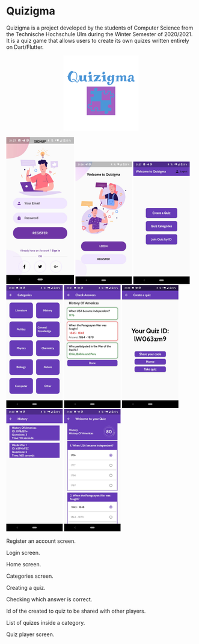 # Quizigma

Quizigma is a project developed by the students of Computer Science from the Technische Hochschule Ulm during the Winter Semester of 2020/2021. It is a quiz game that allows users to create its own quizes written entirely on Dart/Flutter.

<p align="center">
<img src="images/logo.png" width="200" >
</p>

<p float="left">
  <img src="images/register_screen.jpg" width="180" />
  <img src="images/login_screen.jpg" width="150"" /> 
  <img src="images/main_screen.jpg" width="150" />
  <img src="images/categories_screen.jpg" width="150 />
  <img src="images/creating_a_quiz_screen.jpg" width="150" />
  <img src="images/check_answers_screen.jpg" width="150" />
  <img src="images/quiz_created_id_screen.jpg" width="150" />
  <img src="images/quiz_list_screen.jpg" width="150" />
  <img src="images/quiz_screen.jpg" width="150" />
</p>

Register an account screen.


Login screen.


Home screen.


Categories screen.

Creating a quiz.


Checking which answer is correct.


Id of the created to quiz to be shared with other players.


List of quizes inside a category.


Quiz player screen.


